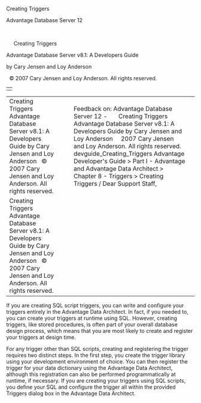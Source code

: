 Creating Triggers




Advantage Database Server 12  

 

     Creating Triggers

Advantage Database Server v8.1: A Developers Guide

by Cary Jensen and Loy Anderson

  © 2007 Cary Jensen and Loy Anderson. All rights reserved.

|  |
| --- |
|  |

|  |  |  |  |  |
| --- | --- | --- | --- | --- |
| Creating Triggers  Advantage Database Server v8.1: A Developers Guide  by Cary Jensen and Loy Anderson    © 2007 Cary Jensen and Loy Anderson. All rights reserved. |  |  | Feedback on: Advantage Database Server 12 -       Creating Triggers Advantage Database Server v8.1: A Developers Guide by Cary Jensen and Loy Anderson     2007 Cary Jensen and Loy Anderson. All rights reserved. devguide\_Creating\_Triggers Advantage Developer's Guide > Part I - Advantage and Advantage Data Architect > Chapter 8 - Triggers > Creating Triggers / Dear Support Staff, |  |
| Creating Triggers  Advantage Database Server v8.1: A Developers Guide  by Cary Jensen and Loy Anderson    © 2007 Cary Jensen and Loy Anderson. All rights reserved. |  |  |  |  |

If you are creating SQL script triggers, you can write and configure your triggers entirely in the Advantage Data Architect. In fact, if you needed to, you can create your triggers at runtime using SQL. However, creating triggers, like stored procedures, is often part of your overall database design process, which means that you are most likely to create and register your triggers at design time.

For any trigger other than SQL scripts, creating and registering the trigger requires two distinct steps. In the first step, you create the trigger library using your development environment of choice. You can then register the trigger for your data dictionary using the Advantage Data Architect, although this registration can also be performed programmatically at runtime, if necessary. If you are creating your triggers using SQL scripts, you define your SQL and configure the trigger all within the provided Triggers dialog box in the Advantage Data Architect.